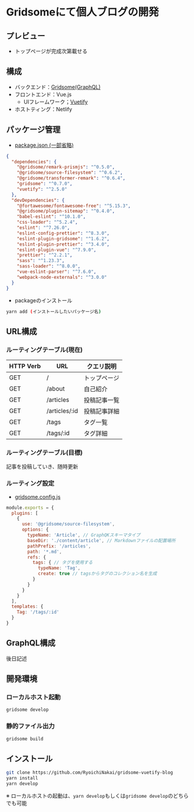 # Gridsomeにて個人ブログの開発

## プレビュー

- トップページが完成次第載せる

## 構成

- バックエンド：[Gridsome(GraphQL)](https://gridsome.org/)
- フロントエンド：Vue.js
  - UIフレームワーク；[Vuetify](https://v2.vuetifyjs.com/ja/)
- ホストティング：Netlify

## パッケージ管理

- [package.json (一部省略)](https://github.com/RyoichiNakai/gridsome-vuetify-blog/blob/main/package.json)

```json:package.json
{
  "dependencies": {
    "@gridsome/remark-prismjs": "^0.5.0",
    "@gridsome/source-filesystem": "^0.6.2",
    "@gridsome/transformer-remark": "^0.6.4",
    "gridsome": "^0.7.0",
    "vuetify": "^2.5.0"
  },
  "devDependencies": {
    "@fortawesome/fontawesome-free": "^5.15.3",
    "@gridsome/plugin-sitemap": "^0.4.0",
    "babel-eslint": "^10.1.0",
    "css-loader": "^5.2.4",
    "eslint": "^7.26.0",
    "eslint-config-prettier": "^8.3.0",
    "eslint-plugin-gridsome": "^1.6.2",
    "eslint-plugin-prettier": "^3.4.0",
    "eslint-plugin-vue": "^7.9.0",
    "prettier": "^2.2.1",
    "sass": "^1.23.3",
    "sass-loader": "^8.0.0",
    "vue-eslint-parser": "^7.6.0",
    "webpack-node-externals": "^3.0.0"
  }
}
```

- packageのインストール

```bash
yarn add (インストールしたいパッケージ名)
```

## URL構成

### ルーティングテーブル(現在)

|  HTTP Verb  |  URL  |  クエリ説明  |
| ---- | ---- | ---- |
|  GET  |  /  |  トップページ  |
|  GET  |  /about  |  自己紹介  |
|  GET  |  /articles |  投稿記事一覧  |
|  GET  |  /articles/:id  |  投稿記事詳細  |
|  GET  |  /tags |  タグ一覧  |
|  GET  |  /tags/:id  |  タグ詳細  |

### ルーティングテーブル(目標)

記事を投稿していき、随時更新

### ルーティング設定

- [gridsome.config.js](https://github.com/RyoichiNakai/gridsome-vuetify-blog/blob/main/gridsome.config.js)

```javascript:gridsome.config.js
module.exports = {
  plugins: [
    {
      use: '@gridsome/source-filesystem',
      options: {
        typeName: 'Article', // GraphQKスキーマタイプ
        baseDir: './content/article', // Markdownファイルの配置場所
        pathPrefix: '/articles',
        path: '*.md',
        refs: {
          tags: { // タグを使用する
            typeName: 'Tag',
            create: true // tagsからタグのコレクション名を生成
          }
        }
      }
    }
  ],
  templates: {
    Tag: '/tags/:id'
  }
}
```

## GraphQL構成

後日記述

## 開発環境

### ローカルホスト起動

```bash
gridsome develop
```

### 静的ファイル出力

```bash
gridsome build
```

## インストール

```bash
git clone https://github.com/RyoichiNakai/gridsome-vuetify-blog
yarn install
yarn develop
```

※ ローカルホストの起動は、`yarn develop`もしくは`gridsome develop`のどちらでも可能
